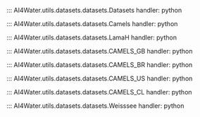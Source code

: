 ::: AI4Water.utils.datasets.datasets.Datasets
    handler: python

::: AI4Water.utils.datasets.datasets.Camels
    handler: python

::: AI4Water.utils.datasets.datasets.LamaH
    handler: python

::: AI4Water.utils.datasets.datasets.CAMELS_GB
    handler: python

::: AI4Water.utils.datasets.datasets.CAMELS_BR
    handler: python

::: AI4Water.utils.datasets.datasets.CAMELS_US
    handler: python

::: AI4Water.utils.datasets.datasets.CAMELS_CL
    handler: python
    
::: AI4Water.utils.datasets.datasets.Weisssee
    handler: python